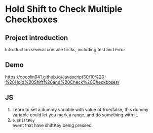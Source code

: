 # Hold Shift to Check Multiple Checkboxes

## Project introduction
Introduction several console tricks, including test and error

## Demo
https://cocolin041.github.io/Javascript30/10%20-%20Hold%20Shift%20and%20Check%20Checkboxes/

## JS
1. Learn to set a dummy variable with value of true/false, this dummy variable could let you mark a range, and do something with it.<br>
2. ```e.shiftKey```<br>
event that have shiftKey being pressed<br>